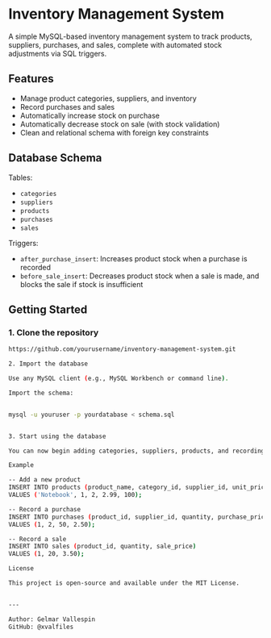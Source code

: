 # Inventory Management System

A simple MySQL-based inventory management system to track products, suppliers, purchases, and sales, complete with automated stock adjustments via SQL triggers.

## Features

- Manage product categories, suppliers, and inventory
- Record purchases and sales
- Automatically increase stock on purchase
- Automatically decrease stock on sale (with stock validation)
- Clean and relational schema with foreign key constraints

## Database Schema

Tables:
- `categories`
- `suppliers`
- `products`
- `purchases`
- `sales`

Triggers:
- `after_purchase_insert`: Increases product stock when a purchase is recorded
- `before_sale_insert`: Decreases product stock when a sale is made, and blocks the sale if stock is insufficient

## Getting Started

### 1. Clone the repository

```bash
https://github.com/yourusername/inventory-management-system.git

2. Import the database

Use any MySQL client (e.g., MySQL Workbench or command line).

Import the schema:


mysql -u youruser -p yourdatabase < schema.sql


3. Start using the database

You can now begin adding categories, suppliers, products, and recording purchases/sales.

Example

-- Add a new product
INSERT INTO products (product_name, category_id, supplier_id, unit_price, quantity_in_stock)
VALUES ('Notebook', 1, 2, 2.99, 100);

-- Record a purchase
INSERT INTO purchases (product_id, supplier_id, quantity, purchase_price)
VALUES (1, 2, 50, 2.50);

-- Record a sale
INSERT INTO sales (product_id, quantity, sale_price)
VALUES (1, 20, 3.50);

License

This project is open-source and available under the MIT License.


---

Author: Gelmar Vallespin
GitHub: @xvalfiles
